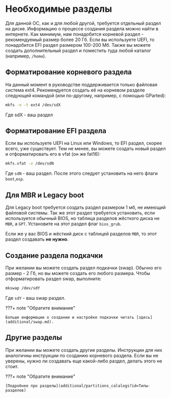 # Необходимые разделы

Для данной ОС, как и для любой другой, требуется отдельный раздел на диске. Информацию о процессе создания раздела можно найти в интернете. Как минимум, нам понадобится корневой раздел - рекомендуемый размер более 20 Гб. Если вы используете UEFI, то понадобится EFI раздел размером 100-200 Мб. Также вы можете создать дополнительный раздел и поместить туда любой каталог (например, `/home`).

## Форматирование корневого раздела

На данный момент в руководстве поддерживается только файловая система ext4. Рекомендуется создать её на корневом разделе следующей командой (или по-другому, например, с помощью GParted):

```bash
mkfs -v -t ext4 /dev/sdX
```

Где sdX - ваш раздел

## Форматирование EFI раздела

Если вы используете UEFI на Linux или Windows, то EFI раздел, скорее всего, уже существует. Тем не менее, вы можете создать новый раздел и отформатировать его в vfat (он же fat16):

```bash
mkfs.vfat -v /dev/sdN
```

Где `sdN` - ваш раздел.
После этого следует установить на него флаги `boot`,`esp`.

## Для MBR и Legacy boot

Для Legacy boot требуется создать раздел размером 1 мб, не имеющий файловой системы. Так же этот раздел требуется установить, если используется обычный BIOS, но таблица разделов жёсткого диска не `MBR`, а `GPT`. Установите на этот раздел флаг `bios_grub`.

Если же у вас BIOS и жёсткий диск с таблицей разделов `MBR`, то этот раздел создавать **не нужно**.

## Создание раздела подкачки

При желании вы можете создать раздел подкачки (swap). Обычно его размер - 2 Гб, но вы можете создать его любого размера. Чтобы отформатировать раздел swap, выполните:

```bash
mkswap /dev/sdY
```

Где `sdY` - ваш swap раздел.

???+ note "Обратите внимание"

    Больше информации о создании и настройке подкачки читать [здесь](additional/swap.md).

## Другие разделы

При желании вы можете создать другие разделы. Инструкции для них аналогичны инструкции по созданию корневого раздела. Если вы не уверены, нужно ли создавать еще какой-либо раздел, делать этого не стоит.

???+ note "Обратите внимание"

    [Подробнее про разделы](additional/partitions_calalogs?id=Типы-разделов)
